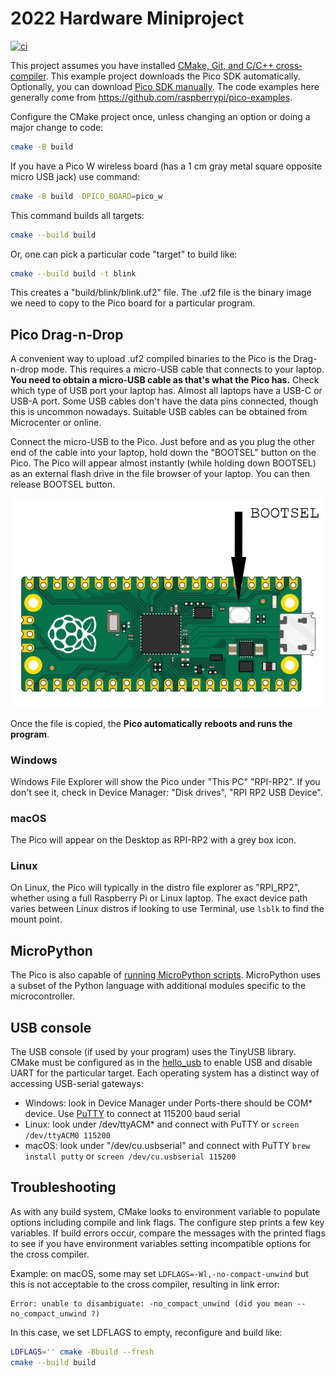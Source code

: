 # 2022 Hardware Miniproject

[![ci](https://github.com/BostonUniversitySeniorDesign/2022-hw-mini/actions/workflows/ci.yml/badge.svg)](https://github.com/BostonUniversitySeniorDesign/2022-hw-mini/actions/workflows/ci.yml)

This project assumes you have installed
[CMake, Git, and C/C++ cross-compiler](./doc/compiler.md).
This example project downloads the Pico SDK automatically.
Optionally, you can download [Pico SDK manually](./doc/pico-sdk.md).
The code examples here generally come from https://github.com/raspberrypi/pico-examples.

Configure the CMake project once, unless changing an option or doing a major change to code:

```sh
cmake -B build
```

If you have a Pico W wireless board (has a 1 cm gray metal square opposite micro USB jack) use command:

```sh
cmake -B build -DPICO_BOARD=pico_w
```

This command builds all targets:

```sh
cmake --build build
```

Or, one can pick a particular code "target" to build like:

```sh
cmake --build build -t blink
```

This creates a "build/blink/blink.uf2" file.
The .uf2 file is the binary image we need to copy to the Pico board for a particular program.

## Pico Drag-n-Drop

A convenient way to upload .uf2 compiled binaries to the Pico is the Drag-n-drop mode.
This requires a micro-USB cable that connects to your laptop.
**You need to obtain a micro-USB cable as that's what the Pico has.**
Check which type of USB port your laptop has.
Almost all laptops have a USB-C or USB-A port.
Some USB cables don't have the data pins connected, though this is uncommon nowadays.
Suitable USB cables can be obtained from Microcenter or online.

Connect the micro-USB to the Pico.
Just before and as you plug the other end of the cable into your laptop, hold down the "BOOTSEL" button on the Pico.
The Pico will appear almost instantly (while holding down BOOTSEL) as an external flash drive in the file browser of your laptop.
You can then release BOOTSEL button.

![bootsel switch](./doc/bootsel.png)

Once the file is copied, the **Pico automatically reboots and runs the program**.

### Windows

Windows File Explorer will show the Pico under "This PC" "RPI-RP2".
If you don't see it, check in Device Manager: "Disk drives", "RPI RP2 USB Device".

### macOS

The Pico will appear on the Desktop as RPI-RP2 with a grey box icon.

### Linux

On Linux, the Pico will typically in the distro file explorer as "RPI_RP2", whether using a full Raspberry Pi or Linux laptop.
The exact device path varies between Linux distros if looking to use Terminal, use `lsblk` to find the mount point.

## MicroPython

The Pico is also capable of
[running MicroPython scripts](https://projects.raspberrypi.org/en/projects/getting-started-with-the-pico/3).
MicroPython uses a subset of the Python language with additional modules specific to the microcontroller.

## USB console

The USB console (if used by your program) uses the TinyUSB library.
CMake must be configured as in the
[hello_usb](./src/hello_usb/CMakeLists.txt)
to enable USB and disable UART for the particular target.
Each operating system has a distinct way of accessing USB-serial gateways:

* Windows: look in Device Manager under Ports-there should be COM* device. Use [PuTTY](https://www.chiark.greenend.org.uk/~sgtatham/putty/latest.html) to connect at 115200 baud serial
* Linux: look under /dev/ttyACM* and connect with PuTTY or `screen /dev/ttyACM0 115200`
* macOS: look under "/dev/cu.usbserial" and connect with PuTTY `brew install putty` or `screen /dev/cu.usbserial 115200`

## Troubleshooting

As with any build system, CMake looks to environment variable to populate options including compile and link flags.
The configure step prints a few key variables.
If build errors occur, compare the messages with the printed flags to see if you have environment variables setting incompatible options for the cross compiler.

Example: on macOS, some may set `LDFLAGS=-Wl,-no-compact-unwind` but this is not acceptable to the cross compiler, resulting in link error:

```
Error: unable to disambiguate: -no_compact_unwind (did you mean --no_compact_unwind ?)
```

In this case, we set LDFLAGS to empty, reconfigure and build like:

```sh
LDFLAGS='' cmake -Bbuild --fresh
cmake --build build
```
